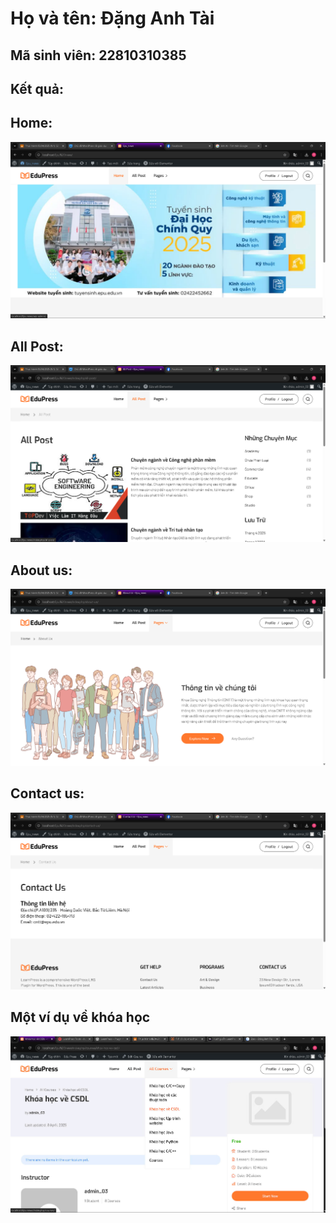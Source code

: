 # Họ và tên: Đặng Anh Tài
## Mã sinh viên: 22810310385
## Kết quả:
## Home:
![](web_1.png)
## All Post:
![](web_2.png)
## About us:
![](web_3.png)
## Contact us:
![](web_4.png)
## Một ví dụ về khóa học
![](anh_th6.jpg)
